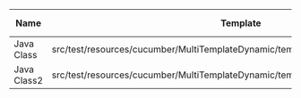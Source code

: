 |    Name     |                                     Template                                      | Single/Multi | Output Path |     File Pattern      |
|-------------|-----------------------------------------------------------------------------------|--------------|-------------|-----------------------|
| Java Class  | src/test/resources/cucumber/MultiTemplateDynamic/template/MultiTemplateDynamic.vm | Single       | result      | DestinationFile.java  |
| Java Class2 | src/test/resources/cucumber/MultiTemplateDynamic/template/MultiTemplateDynamic.vm | Single       | result      | DestinationFile2.java |

